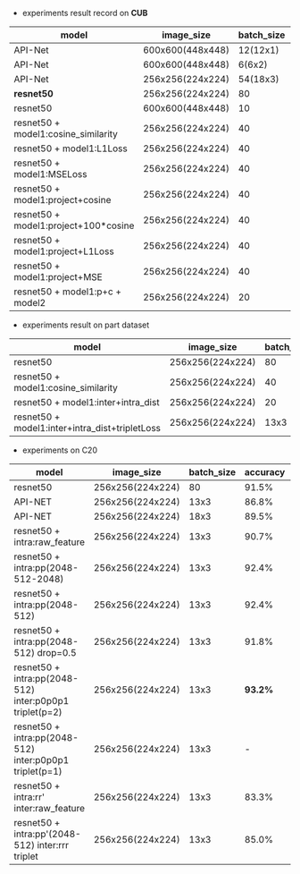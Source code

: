 
- experiments result record on **CUB**

| model                                | image_size       | batch_size | accuracy  | epoch | dataset | date | id     |
| ------------------------------------ | ---------------- | ---------- | --------- | ----- | ------- | ---- | ------ |
| API-Net                              | 600x600(448x448) | 12(12x1)   | 68.36%    | -     | full    | 3.17 |        |
| API-Net                              | 600x600(448x448) | 6(6x2)     | 84.1%     | 204   | full    | 3.17 |        |
| API-Net                              | 256x256(224x224) | 54(18x3)   | 78.65%    | 224   | full    | 3.19 |        |
| **resnet50**                         | 256x256(224x224) | 80         | **77.5%** | 50    | full    | 3.19 | 4698b0 |
| resnet50                             | 600x600(448x448) | 10         | ==83.4%== | 50    | full    | 3.18 |        |
| resnet50 + model1:cosine_similarity  | 256x256(224x224) | 40         | 80.1%     | 90    | full    | 3.21 |        |
| resnet50 + model1:L1Loss             | 256x256(224x224) | 40         | 79.1%     | 100   | full    | 3.22 |        |
| resnet50 + model1:MSELoss            | 256x256(224x224) | 40         | 78.7%     | 90    | full    | 3.22 |        |
| resnet50 + model1:project+cosine     | 256x256(224x224) | 40         | 80.0%     | 90    | full    | 3.22 |        |
| resnet50 + model1:project+100*cosine | 256x256(224x224) | 40         | 81.0%     | 200   | full    | 3.23 |        |
| resnet50 + model1:project+L1Loss     | 256x256(224x224) | 40         | 79.5%     | 50    | full    | 3.22 |        |
| resnet50 + model1:project+MSE        | 256x256(224x224) | 40         | --        | --    | full    | 3.22 |        |
| resnet50 + model1:p+c + model2       | 256x256(224x224) | 20         | 77.7%     | 500   | full    | 3.24 |        |

- experiments result on part dataset

| model                                          | image_size       | batch_size | accuracy | epoch | dataset | date | id  |
| ---------------------------------------------- | ---------------- | ---------- | -------- | ----- | ------- | ---- | --- |
| resnet50                                       | 256x256(224x224) | 80         | 88.8%    | 50    | part    | 3.19 |     |
| resnet50 + model1:cosine_similarity            | 256x256(224x224) | 40         | 90%      | 30    | part    | 3.21 |     |
| resnet50 + model1:inter+intra_dist             | 256x256(224x224) | 20         | 90.2%    | 100   | part    | 3.29 |     |
| resnet50 + model1:inter+intra_dist+tripletLoss | 256x256(224x224) | 13x3       | 91.6%    | 50    | pasd rt | 3.30 |     |

- experiments on C20

| model                                                   | image_size       | batch_size | accuracy  | epoch | dataset | date | id  |
| ------------------------------------------------------- | ---------------- | ---------- | --------- | ----- | ------- | ---- | --- |
| resnet50                                                | 256x256(224x224) | 80         | 91.5%     | 40    | C20     | 3.31 |     |
| API-NET                                                 | 256x256(224x224) | 13x3       | 86.8%     | 50    | C20     | 3.31 |     |
| API-NET                                                 | 256x256(224x224) | 18x3       | 89.5%     | 50    | C20     | 3.31 |     |
| resnet50 + intra:raw_feature                            | 256x256(224x224) | 13x3       | 90.7%     | 40    | C20     | 3.31 |     |
| resnet50 + intra:pp(2048-512-2048)                      | 256x256(224x224) | 13x3       | 92.4%     | 40    | C20     | 3.31 |     |
| resnet50 + intra:pp(2048-512)                           | 256x256(224x224) | 13x3       | 92.4%     | 40    | C20     | 3.31 |     |
| resnet50 + intra:pp(2048-512) drop=0.5                  | 256x256(224x224) | 13x3       | 91.8%     | 40    | C20     | 3.31 |     |
| resnet50 + intra:pp(2048-512) inter:p0p0p1 triplet(p=2) | 256x256(224x224) | 13x3       | **93.2%** | 40    | C20     | 3.31 |     |
| resnet50 + intra:pp(2048-512) inter:p0p0p1 triplet(p=1) | 256x256(224x224) | 13x3       | -         | 40    | C20     | 3.31 |     |
| resnet50 + intra:rr' inter:raw_feature                  | 256x256(224x224) | 13x3       | 83.3%     | 60    | C20     | 3.31 |     |
| resnet50 + intra:pp'(2048-512) inter:rrr triplet        | 256x256(224x224) | 13x3       | 85.0%     | 60    | C20     | 3.31 |     |
